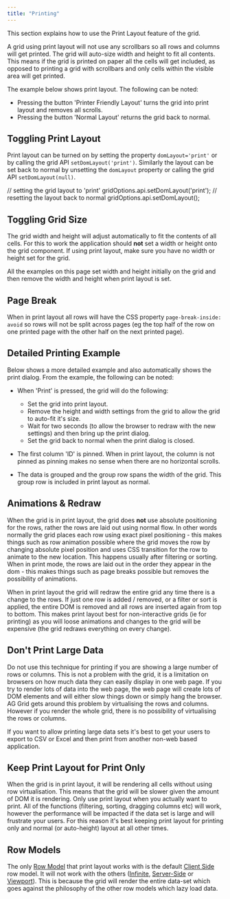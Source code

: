 ```yaml
---
title: "Printing"
---
```


This section explains how to use the Print Layout feature of the grid.

A grid using print layout will not use any scrollbars so all rows and columns will get printed. The grid will auto-size 
width and height to fit all contents. This means if the grid is printed on paper all the cells will get included, as 
opposed to printing a grid with scrollbars and only cells within the visible area will get printed.

The example below shows print layout. The following can be noted:

- Pressing the button 'Printer Friendly Layout' turns the grid into print layout and removes all scrolls.
- Pressing the button 'Normal Layout' returns the grid back to normal.

<grid-example title='For Print Simple' name='for-print-simple' type='generated'></grid-example>

## Toggling Print Layout

Print layout can be turned on by setting the property `domLayout='print'` or by calling the grid API `setDomLayout('print')`. Similarly the layout can be set back to normal by unsetting the `domLayout` property or calling the grid API `setDomLayout(null)`.

<snippet>
// setting the grid layout to 'print'
gridOptions.api.setDomLayout('print');
// resetting the layout back to normal
gridOptions.api.setDomLayout();
</snippet>

## Toggling Grid Size


The grid width and height will adjust automatically to fit the contents of all cells. For this to work the application should **not** set a width or height onto the grid component. If using print layout, make sure you have no width or height set for the grid.

All the examples on this page set width and height initially on the grid and then remove the width and height when print layout is set.

## Page Break

When in print layout all rows will have the CSS property `page-break-inside: avoid` so rows will not be split across pages (eg the top half of the row on one printed page with the other half on the next printed page).

## Detailed Printing Example

Below shows a more detailed example and also automatically shows the print dialog. From the example, the following can be noted:

- When 'Print' is pressed, the grid will do the following:
    - Set the grid into print layout.
    - Remove the height and width settings from the grid to allow the grid to auto-fit it's size.
    - Wait for two seconds (to allow the browser to redraw with the new settings) and then bring up the print dialog.
    - Set the grid back to normal when the print dialog is closed.

- The first column 'ID' is pinned. When in print layout, the column is not pinned as pinning makes no sense when there are no horizontal scrolls.

- The data is grouped and the group row spans the width of the grid. This group row is included in print layout as normal.

<grid-example title='For Print Complex' name='for-print-complex' type='generated' options='{ "enterprise": true, "modules": ["clientside", "rowgrouping"] }'></grid-example>

## Animations & Redraw

When the grid is in print layout, the grid does **not** use absolute positioning for the rows, rather the rows are laid out using normal flow. In other words normally the grid places each row using exact pixel positioning - this makes things such as row animation possible where the grid moves the row by changing absolute pixel position and uses CSS transition for the row to animate to the new location. This happens usually after filtering or sorting. When in print mode, the rows are laid out in the order they appear in the dom - this makes things such as page breaks possible but removes the possibility of animations.

When in print layout the grid will redraw the entire grid any time there is a change to the rows. If just one row is added / removed, or a filter or sort is applied, the entire DOM is removed and all rows are inserted again from top to bottom. This makes print layout best for non-interactive grids (ie for printing) as you will loose animations and changes to the grid will be expensive (the grid redraws everything on every change).

## Don't Print Large Data

Do not use this technique for printing if you are showing a large number of rows or columns. This is not a problem with the grid, it is a limitation on browsers on how much data they can easily display in one web page. If you try to render lots of data into the web page, the web page will create lots of DOM elements and will either slow things down or simply hang the browser. AG Grid gets around this problem by virtualising the rows and columns. However if you render the whole grid, there is no possibility of virtualising the rows or columns.

If you want to allow printing large data sets it's best to get your users to export to CSV or Excel and then print from another non-web based application.

## Keep Print Layout for Print Only

When the grid is in print layout, it will be rendering all cells without using row virtualisation. This means that the grid will be slower given the amount of DOM it is rendering. Only use print layout when you actually want to print. All of the functions (filtering, sorting, dragging columns etc) will work, however the performance will be impacted if the data set is large and will frustrate your users. For this reason it's best keeping print layout for printing only and normal (or auto-height) layout at all other times.

## Row Models

The only [Row Model](/row-models/) that print layout works with is the default [Client Side](/client-side-model/) row model. It will not work with the others ([Infinite](/infinite-scrolling/), [Server-Side](/server-side-model/) or [Viewport](/viewport/)). This is because the grid will render the entire data-set which goes against the philosophy of the other row models which lazy load data.



